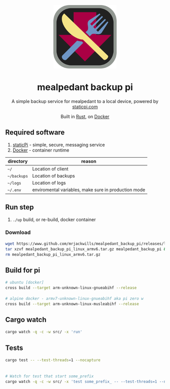 <p align="center">
	<img src='./.github/logo.svg' width='200px'/>
</p>

<p align="center">
	<h1 align="center">mealpedant backup pi</h1>
</p>

<p align="center">
	A simple backup service for mealpedant to a local device, powered by <a href='https://www.staticpi.com' target='_blank' rel='noopener noreferrer'>staticpi.com</a>
</p>

<p align="center">
	Built in <a href='https://www.rust-lang.org/' target='_blank' rel='noopener noreferrer'>Rust</a>,
	on <a href='https://docker.com' target='_blank' rel='noopener noreferrer'> Docker</a>
</p>

## Required software

1) <a href='https://www.staticpi.com/' target='_blank' rel='noopener noreferrer'>staticPi</a> - simple, secure, messaging service
2) <a href='https://docker.com/' target='_blank' rel='noopener noreferrer'>Docker</a> - container runtime


| directory | reason|
| --- | --- |
|```~/```			| Location of client|
|```~/backups```	| Location of backups |
|```~/logs```		| Location of logs |
|```~/.env```		| enviromental variables, make sure in production mode|


## Run step
1) ```./up``` build, or re-build, docker container

### Download

```bash
wget https://www.github.com/mrjackwills/mealpedant_backup_pi/releases/latest/download/mealpedant_backup_pi_linux_armv6.tar.gz && \
tar xzvf mealpedant_backup_pi_linux_armv6.tar.gz mealpedant_backup_pi && \
rm mealpedant_backup_pi_linux_armv6.tar.gz
```

## Build for pi

```bash
# ubuntu [docker]
cross build --target arm-unknown-linux-gnueabihf --release

# alpine docker - armv7-unknown-linux-gnueabihf aka pi zero w
cross build --target arm-unknown-linux-musleabihf --release
```

## Cargo watch

```sh
cargo watch -q -c -w src/ -x 'run'
```

## Tests

```sh
cargo test -- --test-threads=1 --nocapture


# Watch for test that start some_prefix
cargo watch -q -c -w src/ -x 'test some_prefix_ -- --test-threads=1 --nocapture'
```